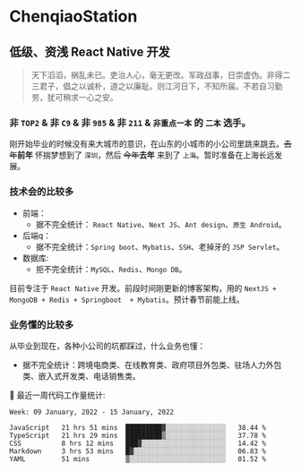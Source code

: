 # ChenqiaoStation

## 低级、资浅 React Native 开发
> 天下滔滔，祸乱未已。吏治人心，毫无更改。军政战事，日崇虚伪。非得二三君子，倡之以诚朴，道之以廉耻。则江河日下，不知所届。不若自习勤劳，犹可稍求一心之安。

### 非 `TOP2` & 非 `C9`  & 非 `985` & 非 `211` & `非重点一本` 的 `二本` 选手。

刚开始毕业的时候没有来大城市的意识，在山东的小城市的小公司里跳来跳去。~~去年~~**前年** 怀揣梦想到了 `深圳`，然后 ~~今年~~**去年** 来到了 `上海`。暂时准备在上海长远发展。
### 技术会的比较多

- 前端：
    - 据不完全统计： `React Native`、`Next JS`、`Ant design`、`原生 Android`。
- 后端q：
    - 据不完全统计：`Spring boot`、`Mybatis`、`SSH`、老掉牙的 `JSP Servlet`。
- 数据库:
    - 拒不完全统计：`MySQL`、`Redis`、`Mongo DB`。

目前专注于 `React Native` 开发。前段时间刚更新的博客架构，用的 `NextJS + MongoDB + Redis + Springboot  + Mybatis`。预计春节前能上线。
### 业务懂的比较多
从毕业到现在，各种小公司的坑都踩过，什么业务也懂：
- 据不完全统计：跨境电商类、在线教育类、政府项目外包类、驻场人力外包类、嵌入式开发类、电话销售类。

🐞 最近一周代码工作量统计:
<!--START_SECTION:waka-->

```text
Week: 09 January, 2022 - 15 January, 2022

JavaScript   21 hrs 51 mins  █████████▓░░░░░░░░░░░░░░░   38.44 %
TypeScript   21 hrs 29 mins  █████████▒░░░░░░░░░░░░░░░   37.78 %
CSS          8 hrs 12 mins   ███▓░░░░░░░░░░░░░░░░░░░░░   14.42 %
Markdown     3 hrs 53 mins   █▓░░░░░░░░░░░░░░░░░░░░░░░   06.83 %
YAML         51 mins         ▒░░░░░░░░░░░░░░░░░░░░░░░░   01.52 %
```

<!--END_SECTION:waka-->

<!---
ChenqiaoStation/ChenqiaoStation is a ✨ special ✨ repository because its `README.md` (this file) appears on your GitHub profile.
You can click the Preview link to take a look at your changes.
--->
